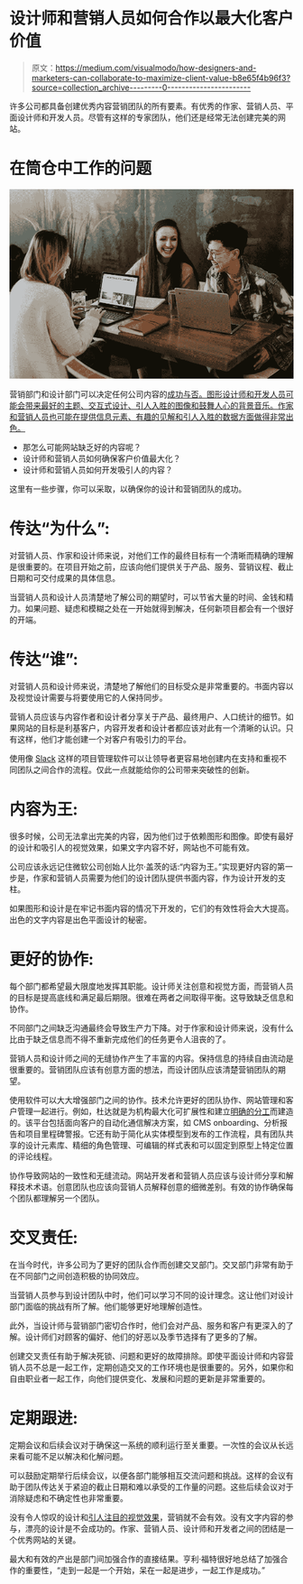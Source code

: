 # 设计师和营销人员如何合作以最大化客户价值

> 原文：<https://medium.com/visualmodo/how-designers-and-marketers-can-collaborate-to-maximize-client-value-b8e65f4b96f3?source=collection_archive---------0----------------------->

许多公司都具备创建优秀内容营销团队的所有要素。有优秀的作家、营销人员、平面设计师和开发人员。尽管有这样的专家团队，他们还是经常无法创建完美的网站。

# 在筒仓中工作的问题

![](img/cf54c1cbc7c2d95657ee5cf3ec87e7e5.png)

营销部门和设计部门可以决定任何公司内容的[成功与否。图形设计师和开发人员可能会带来最好的主题、交互式设计、引人入胜的图像和鼓舞人心的背景音乐。作家和营销人员也可能在提供信息元素、有趣的见解和引人入胜的数据方面做得非常出色。](http://www.searchmarketingweb.com/how-content-marketing-can-be-useful-for-your-startup/)

*   那怎么可能网站缺乏好的内容呢？
*   设计师和营销人员如何确保客户价值最大化？
*   设计师和营销人员如何开发吸引人的内容？

这里有一些步骤，你可以采取，以确保你的设计和营销团队的成功。

# 传达“为什么”:

对营销人员、作家和设计师来说，对他们工作的最终目标有一个清晰而精确的理解是很重要的。在项目开始之前，应该向他们提供关于产品、服务、营销议程、截止日期和可交付成果的具体信息。

当营销人员和设计人员清楚地了解公司的期望时，可以节省大量的时间、金钱和精力。如果问题、疑虑和模糊之处在一开始就得到解决，任何新项目都会有一个很好的开端。

# 传达“谁”:

对营销人员和设计师来说，清楚地了解他们的目标受众是非常重要的。书面内容以及视觉设计需要与将要使用它的人保持同步。

营销人员应该与内容作者和设计者分享关于产品、最终用户、人口统计的细节。如果网站的目标是利基客户，内容开发者和设计者都应该对此有一个清晰的认识。只有这样，他们才能创建一个对客户有吸引力的平台。

使用像 [Slack](https://slack.com/) 这样的项目管理软件可以让领导者更容易地创建内在支持和重视不同团队之间合作的流程。仅此一点就能给你的公司带来突破性的创新。

# 内容为王:

很多时候，公司无法拿出完美的内容，因为他们过于依赖图形和图像。即使有最好的设计和吸引人的视觉效果，如果文字内容不好，网站也不可能有效。

公司应该永远记住微软公司创始人比尔·盖茨的话:“内容为王。”实现更好内容的第一步是，作家和营销人员需要为他们的设计团队提供书面内容，作为设计开发的支柱。

如果图形和设计是在牢记书面内容的情况下开发的，它们的有效性将会大大提高。出色的文字内容是出色平面设计的秘密。

# 更好的协作:

每个部门都希望最大限度地发挥其职能。设计师关注创意和视觉方面，而营销人员的目标是提高底线和满足最后期限。很难在两者之间取得平衡。这导致缺乏信息和协作。

不同部门之间缺乏沟通最终会导致生产力下降。对于作家和设计师来说，没有什么比由于缺乏信息而不得不重新完成他们的任务更令人沮丧的了。

营销人员和设计师之间的无缝协作产生了丰富的内容。保持信息的持续自由流动是很重要的。营销团队应该有创意方面的想法，而设计团队应该清楚营销团队的期望。

使用软件可以大大增强部门之间的协作。技术允许更好的团队协作、网站管理和客户管理一起进行。例如，杜达就是为机构最大化可扩展性和建立[明确的分工](https://www.duda.co/team-collaboration)而建造的。该平台包括面向客户的自动化通信解决方案，如 CMS onboarding、分析报告和项目里程碑警报。它还有助于简化从实体模型到发布的工作流程，具有团队共享的设计元素库、精细的角色管理、可编辑的样式表和可以固定到原型上特定位置的评论线程。

协作导致网站的一致性和无缝流动。网站开发者和营销人员应该与设计师分享和解释技术术语。创意团队也应该向营销人员解释创意的细微差别。有效的协作确保每个团队都理解另一个团队。

# 交叉责任:

在当今时代，许多公司为了更好的团队合作而创建交叉部门。交叉部门非常有助于在不同部门之间创造积极的协同效应。

当营销人员参与到设计团队中时，他们可以学习不同的设计理念。这让他们对设计部门面临的挑战有所了解。他们能够更好地理解创造性。

此外，当设计师与营销部门密切合作时，他们会对产品、服务和客户有更深入的了解。设计师们对顾客的偏好、他们的好恶以及季节选择有了更多的了解。

创建交叉责任有助于解决死锁、问题和更好的故障排除。即使平面设计师和内容营销人员不总是一起工作，定期创造交叉的工作环境也是很重要的。另外，如果你和自由职业者一起工作，向他们提供变化、发展和问题的更新是非常重要的。

# 定期跟进:

定期会议和后续会议对于确保这一系统的顺利运行至关重要。一次性的会议从长远来看可能不足以解决和化解问题。

可以鼓励定期举行后续会议，以便各部门能够相互交流问题和挑战。这样的会议有助于团队传达关于紧迫的截止日期和难以承受的工作量的问题。这些后续会议对于消除疑虑和不确定性也非常重要。

没有令人惊叹的设计和[引人注目的视觉效果](https://awards.visualmodo.com/)，营销就不会有效。没有文字内容的参与，漂亮的设计是不会成功的。作家、营销人员、设计师和开发者之间的团结是一个优秀网站的关键。

最大和有效的产出是部门间加强合作的直接结果。亨利·福特很好地总结了加强合作的重要性，“走到一起是一个开始，呆在一起是进步，一起工作是成功。”